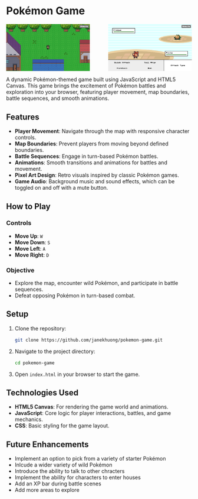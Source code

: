 # Pokémon Game

<div style="display: flex; justify-content: space-between;">
  <img src="./img/game screenshot 1.png" alt="Screenshot 1" width="45%">
  <img src="./img/game screenshot 2.png" alt="Screenshot 2" width="45%">
</div>

A dynamic Pokémon-themed game built using JavaScript and HTML5 Canvas. This game brings the excitement of Pokémon battles and exploration into your browser, featuring player movement, map boundaries, battle sequences, and smooth animations.

## Features

- **Player Movement**: Navigate through the map with responsive character controls.
- **Map Boundaries**: Prevent players from moving beyond defined boundaries.
- **Battle Sequences**: Engage in turn-based Pokémon battles.
- **Animations**: Smooth transitions and animations for battles and movement.
- **Pixel Art Design**: Retro visuals inspired by classic Pokémon games.
- **Game Audio**: Background music and sound effects, which can be toggled on and off with a mute button.

## How to Play

### Controls

- **Move Up**: `W`
- **Move Down**: `S`
- **Move Left**: `A` 
- **Move Right**: `D`
  
### Objective

- Explore the map, encounter wild Pokémon, and participate in battle sequences.
- Defeat opposing Pokémon in turn-based combat.

## Setup

1. Clone the repository:
   ```bash
   git clone https://github.com/janekhuong/pokemon-game.git
   ```
2. Navigate to the project directory:
   ```bash
   cd pokemon-game
   ```
3. Open `index.html` in your browser to start the game.

## Technologies Used

- **HTML5 Canvas**: For rendering the game world and animations.
- **JavaScript**: Core logic for player interactions, battles, and game mechanics.
- **CSS**: Basic styling for the game layout.

## Future Enhancements
- Implement an option to pick from a variety of starter Pokémon
- Inlcude a wider variety of wild Pokémon 
- Introduce the ability to talk to other chracters
- Implement the ability for characters to enter houses
- Add an XP bar during battle scenes
- Add more areas to explore
